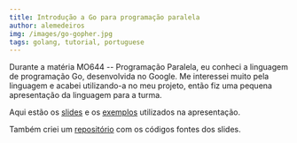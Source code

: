 ```yaml
---
title: Introdução a Go para programação paralela
author: alemedeiros
img: /images/go-gopher.jpg
tags: golang, tutorial, portuguese
---
```


Durante a matéria MO644 -- Programação Paralela, eu conheci a linguagem de programação Go, desenvolvida no Google. Me interessei muito pela linguagem e acabei utilizando-a no meu projeto, então fiz uma pequena apresentação da linguagem para a turma.

<!--more-->

Aqui estão os [slides][1] e os [exemplos][2] utilizados na apresentação.

Também criei um [repositório][3] com os códigos fontes dos slides.

[1]: /files/go-intro/presentation.pdf
[2]: /files/go-intro/examples/
[3]: http://github.com/alemedeiros/go-intro
